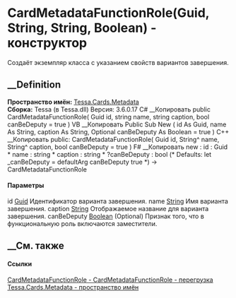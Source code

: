 # CardMetadataFunctionRole(Guid, String, String, Boolean) - конструктор
Создаёт экземпляр класса с указанием свойств вариантов завершения.
## __Definition
 **Пространство имён:** [Tessa.Cards.Metadata](N_Tessa_Cards_Metadata.htm)  
 **Сборка:** Tessa (в Tessa.dll) Версия: 3.6.0.17
C# __Копировать
     public CardMetadataFunctionRole(
    	Guid id,
    	string name,
    	string caption,
    	bool canBeDeputy = true
    )
VB __Копировать
     Public Sub New ( 
    	id As Guid,
    	name As String,
    	caption As String,
    	Optional canBeDeputy As Boolean = true
    )
C++ __Копировать
     public:
    CardMetadataFunctionRole(
    	Guid id, 
    	String^ name, 
    	String^ caption, 
    	bool canBeDeputy = true
    )
F# __Копировать
     new : 
            id : Guid * 
            name : string * 
            caption : string * 
            ?canBeDeputy : bool 
    (* Defaults:
            let _canBeDeputy = defaultArg canBeDeputy true
    *)
    -> CardMetadataFunctionRole
#### Параметры
id [Guid](https://learn.microsoft.com/dotnet/api/system.guid)
    Идентификатор варианта завершения.
name [String](https://learn.microsoft.com/dotnet/api/system.string)
    Имя варианта завершения.
caption [String](https://learn.microsoft.com/dotnet/api/system.string)
    Отображаемое название для варианта завершения.
canBeDeputy [Boolean](https://learn.microsoft.com/dotnet/api/system.boolean)
(Optional)
    Признак того, что в функциональную роль включаются заместители.
##  __См. также
#### Ссылки
[CardMetadataFunctionRole -
](T_Tessa_Cards_Metadata_CardMetadataFunctionRole.htm)
[CardMetadataFunctionRole -
перегрузка](Overload_Tessa_Cards_Metadata_CardMetadataFunctionRole__ctor.htm)
[Tessa.Cards.Metadata - пространство имён](N_Tessa_Cards_Metadata.htm)
